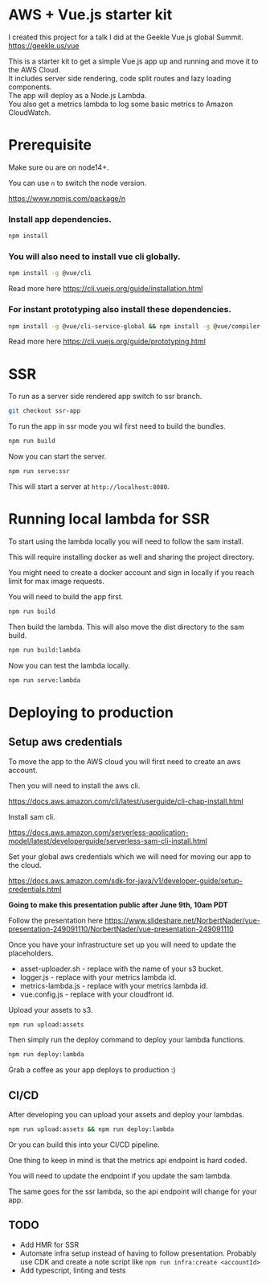 # AWS + Vue.js starter kit

I created this project for a talk I did at the Geekle Vue.js global Summit. https://geekle.us/vue

This is a starter kit to get a simple Vue.js app up and running and move it to the AWS Cloud.  
It includes server side rendering, code split routes and lazy loading components.  
The app will deploy as a Node.js Lambda.  
You also get a metrics lambda to log some basic metrics to Amazon CloudWatch.

# Prerequisite

Make sure ou are on node14+.

You can use `n` to switch the node version.

https://www.npmjs.com/package/n

### Install app dependencies.

```bash
npm install
```

### You will also need to install vue cli globally.

```bash
npm install -g @vue/cli
```

Read more here https://cli.vuejs.org/guide/installation.html

### For instant prototyping also install these dependencies.

```bash
npm install -g @vue/cli-service-global && npm install -g @vue/compiler-sfc
```

Read more here https://cli.vuejs.org/guide/prototyping.html

# SSR

To run as a server side rendered app switch to ssr branch.

```bash
git checkout ssr-app
```

To run the app in ssr mode you wil first need to build the bundles.

```bash
npm run build
```

Now you can start the server.

```bash
npm run serve:ssr
```

This will start a server at `http://localhost:8080`.

# Running local lambda for SSR

To start using the lambda locally you will need to follow the sam install.

This will require installing docker as well and sharing the project directory.

You might need to create a docker account and sign in locally if you reach limit for max image requests.

You will need to build the app first.

```bash
npm run build
```

Then build the lambda. This will also move the dist directory to the sam build.

```bash
npm run build:lambda
```

Now you can test the lambda locally.

```bash
npm run serve:lambda
```

# Deploying to production

## Setup aws credentials

To move the app to the AWS cloud you will first need to create an aws account.

Then you will need to install the aws cli.

https://docs.aws.amazon.com/cli/latest/userguide/cli-chap-install.html

Install sam cli.

https://docs.aws.amazon.com/serverless-application-model/latest/developerguide/serverless-sam-cli-install.html

Set your global aws credentials which we will need for moving our app to the cloud.

https://docs.aws.amazon.com/sdk-for-java/v1/developer-guide/setup-credentials.html

**Going to make this presentation public after June 9th, 10am PDT**

Follow the presentation here https://www.slideshare.net/NorbertNader/vue-presentation-249091110/NorbertNader/vue-presentation-249091110

Once you have your infrastructure set up you will need to update the placeholders.

* asset-uploader.sh - replace <s3-bucket-name> with the name of your s3 bucket.
* logger.js - replace <metrics-lambda-id> with your metrics lambda id.
* metrics-lambda.js - replace <ssr-lambda-id> with your metrics lambda id.
* vue.config.js - replace <cloudfront-id> with your cloudfront id.

Upload your assets to s3.

```bash
npm run upload:assets
```

Then simply run the deploy command to deploy your lambda functions.

```bash
npm run deploy:lambda
```

Grab a coffee as your app deploys to production :)

## CI/CD

After developing you can upload your assets and deploy your lambdas.

```bash
npm run upload:assets && npm run deploy:lambda
```

Or you can build this into your CI/CD pipeline.

One thing to keep in mind is that the metrics api endpoint is hard coded.

You will need to update the endpoint if you update the sam lambda.

The same goes for the ssr lambda, so the api endpoint will change for your app.

## TODO

* Add HMR for SSR
* Automate infra setup instead of having to follow presentation. Probably use CDK and create a note script like `npm run infra:create <accountId>`
* Add typescript, linting and tests